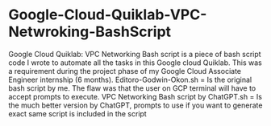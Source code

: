 # Google-Cloud-Quiklab-VPC-Netwroking-BashScript
Google Cloud Quiklab: VPC Networking Bash script is a piece of bash script code I wrote to automate all the tasks in this Google cloud Quiklab.
This was a requirement during the project phase of my Google Cloud Associate Engineer internship (6 months).
Editoro-Godwin-Okon.sh = Is the original bash script by me. The flaw was that the user on GCP terminal will have to accept prompts to execute.
VPC Networking Bash script by ChatGPT.sh = Is the much better version by ChatGPT, prompts to use if you want to generate exact same script is included in the script
